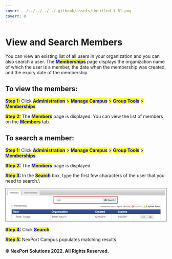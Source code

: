 ```yaml
---
cover: ../../../../../.gitbook/assets/Untitled-1-01.png
coverY: 0
---
```


# View and Search Members

You can view an existing list of all users in your organization and you can also search a user. The <mark style="color:blue;">**Memberships**</mark> page displays the organization name of which the user is a member, the date when the membership was created, and the expiry date of the membership.

## **To view the members:**

<mark style="color:blue;">**Step 1:**</mark>  Click <mark style="color:blue;">**Administration**</mark> <mark style="color:blue;"></mark><mark style="color:blue;">></mark> <mark style="color:blue;"></mark><mark style="color:blue;">**Manage Campus**</mark> <mark style="color:blue;"></mark><mark style="color:blue;">></mark> <mark style="color:blue;"></mark><mark style="color:blue;">**Group Tools**</mark> <mark style="color:blue;"></mark><mark style="color:blue;">></mark> <mark style="color:blue;"></mark><mark style="color:blue;">**Memberships**</mark>.

<mark style="color:blue;">**Step 2:**</mark>  The <mark style="color:blue;">**Members**</mark> page is displayed. You can view the list of members on the <mark style="color:blue;">**Members**</mark> tab.

## **To search a member:**

<mark style="color:blue;">**Step 1:**</mark>  Click <mark style="color:blue;">**Administration**</mark> <mark style="color:blue;"></mark><mark style="color:blue;">></mark> <mark style="color:blue;"></mark><mark style="color:blue;">**Manage Campus**</mark> <mark style="color:blue;"></mark><mark style="color:blue;">></mark> <mark style="color:blue;"></mark><mark style="color:blue;">**Group Tools**</mark> <mark style="color:blue;"></mark><mark style="color:blue;">></mark> <mark style="color:blue;"></mark><mark style="color:blue;">**Memberships**</mark>.

<mark style="color:blue;">**Step 2:**</mark>  The <mark style="color:blue;">**Members**</mark> page is displayed.

<mark style="color:blue;">**Step 3:**</mark>  In the <mark style="color:blue;">**Search**</mark> box, type the first few characters of the user that you need to search.\


![](/.gitbook/assets/Member_Search_550x113.png)

<mark style="color:blue;">**Step 4:**</mark>  Click <mark style="color:blue;">**Search**</mark>.

<mark style="color:blue;">**Step 5:**</mark>  NexPort Campus populates matching results.

#### © NexPort Solutions 2022. All Rights Reserved.
